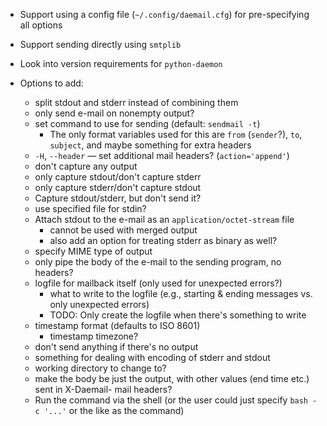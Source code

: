- Support using a config file (`~/.config/daemail.cfg`) for pre-specifying all
  options
- Support sending directly using `smtplib`
- Look into version requirements for `python-daemon`

- Options to add:
    - split stdout and stderr instead of combining them
    - only send e-mail on nonempty output?
    - set command to use for sending (default: `sendmail -t`)
        - The only format variables used for this are `from` (`sender`?), `to`,
          `subject`, and maybe something for extra headers
    - `-H`, `--header` — set additional mail headers? (`action='append'`)
    - don't capture any output
    - only capture stdout/don't capture stderr
    - only capture stderr/don't capture stdout
    - Capture stdout/stderr, but don't send it?
    - use specified file for stdin?
    - Attach stdout to the e-mail as an `application/octet-stream` file
        - cannot be used with merged output
        - also add an option for treating stderr as binary as well?
    - specify MIME type of output
    - only pipe the body of the e-mail to the sending program, no headers?
    - logfile for mailback itself (only used for unexpected errors?)
        - what to write to the logfile (e.g., starting & ending messages vs.
          only unexpected errors)
        - TODO: Only create the logfile when there's something to write
    - timestamp format (defaults to ISO 8601)
        - timestamp timezone?
    - don't send anything if there's no output
    - something for dealing with encoding of stderr and stdout
    - working directory to change to?
    - make the body be just the output, with other values (end time etc.) sent
      in X-Daemail- mail headers?
    - Run the command via the shell (or the user could just specify `bash -c
      '...'` or the like as the command)
